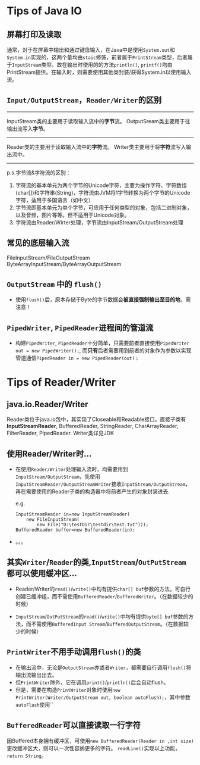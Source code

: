 # Tips of Java IO

## 屏幕打印及读取
通常，对于在屏幕中输出和通过键盘输入，在Java中是使用`System.out`和`System.in`实现的，这两个量均由`staic`修饰，前者属于`PrintStream`类型，后者属于`InputStream`类型。故在输出时使用的的方法`println()`, `printf()`均由PrintStream提供。在输入时，则需要使用其他类封装/获得System.in以使用输入流。

## `Input/OutputStream`，`Reader/Writer`的区别
***
InputStream类的主要用于读取输入流中的**字节**流。
OutputSream类主要用于往输出流写入**字节**。
***
Reader类的主要用于读取输入流中的**字符**流。
Writer类主要用于将**字符**流写入输出流中。
***

p.s.字节流&字符流的区别：
1. 字符流的基本单元为两个字节的Unicode字符，主要为操作字符、字符数组(char[])和字符串(String)，字符流由JVM将1字节转换为两个字节的Unicode字符，适用于多国语言（如中文）
2. 字节流即基本单元为单个字节，可应用于任何类型的对象，包括二进制对象，以及音频，图片等等。但不适用于Unicode对象。
3. 字符流由Reader/Wirter处理，字节流由InputStream/OutputStream处理

## 常见的底层输入流
FileInputStream/FileOutputStream
ByteArrayInputStream/ByteArrayOutputStream

## `OutputStream` 中的 `flush()`
- 使用`flush()`后，原本存储于Byte的字节数据会**被直接强制输出至目的地**，需注意！

## `PipedWriter`, `PipedReader`进程间的管道流
- 构建`PipedWriter`, `PipedReader`十分简单，只需要前者直接使用`PipedWriter out = new PipedWriter();`, 而**只有**后者需要用到前者的对象作为参数以实现管道通信`PipedReader in = new PipedReader(out)；`

# Tips of Reader/Writer
## java.io.Reader/Writer
Reader类位于java.io包中，其实现了Closeable和Readable接口。直接子类有**InputStreamReader**, BufferedReader,  StringReader, CharArrayReader, FilterReader, PipedReader.
Writer类详见JDK



## 使用Reader/Writer时...
- 在使用`Reader/Writer`处理输入流时，均需要用到`InputStream/OutputStream`，先使用`InputStreamReader/OutputStreamWriter`接收`InputStream/OutputStream`，再在需要使用的Reader子类的构造器中将前者产生的对象封装进去.

  e.g.
  ```
  InputStreamReader in=new InputStreamReader(
      new FileInputStream(
          new File("D:\testDir\testdir\test.txt")));
  BufferedReader buffer=new BufferedReader(in);
  ```
- 。。。

## 其实`Writer`/`Reader`的类,`InputStream`/`OutPutStream`都可以使用缓冲区...

- Reader/Writer的`read()`/`write()`中均有提供`char[] buf`参数的方法，可自行创建已缓冲组，而不需使用`BufferedReader`/`BufferedWriter`。（在数据较少的时候）

- `InputStream`/`OutPutStream`的`read()`/`write()`中均有提供`byte[] buf`参数的方法，而不需使用`BufferedInput Stream`/`BufferedOutputStream`。（在数据较少的时候）


## `PrintWriter`不用手动调用`flush()`的类
- 在输出流中，无论是`OutputStream`亦或者`Writer`，都需要自行调用`flush()`将输出流输出出去。
- 但`PrintWriter`除外，它在调用`print()`/`println()`后会自动flush。
- 但是，需要在构造`PrintWriter`对象时使用`new PrintWriter(Writer/OutputStream out, boolean autoFlush);`，其中参数`autoFlush`使用``

## `BufferedReader`可以直接读取一行字符
因Buffered本身拥有缓冲区，可使用`new BufferedReader(Reader in ,int size)`更改缓冲区大，则可以一次性容纳更多的字符。
`readLine()`实现以上功能，`return String`。


